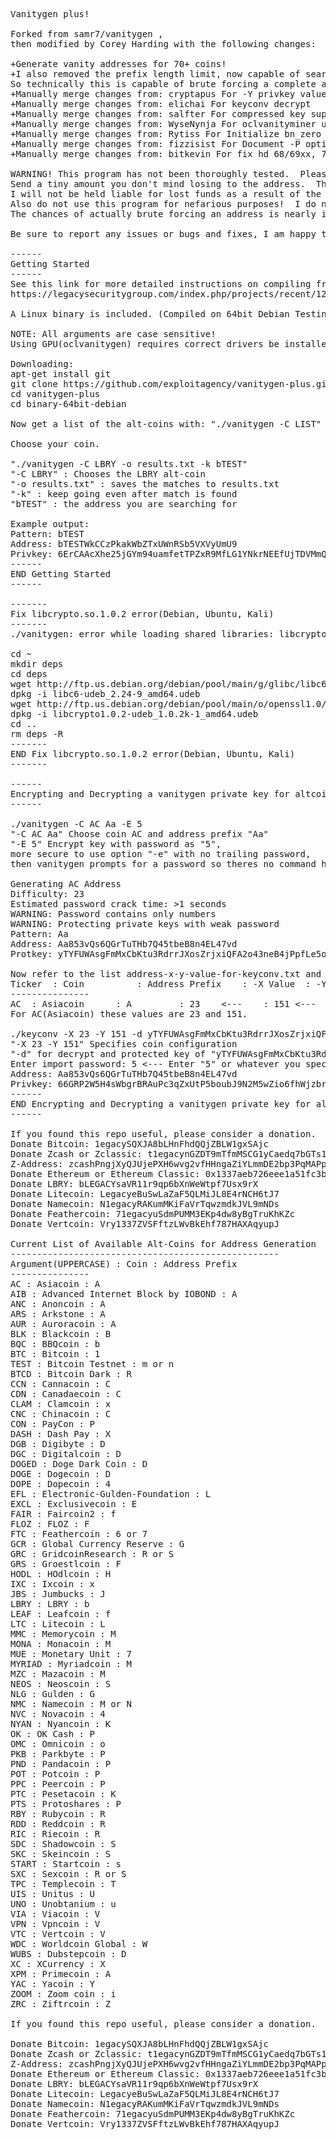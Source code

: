 <pre>
Vanitygen plus!

Forked from samr7/vanitygen ,
then modified by Corey Harding with the following changes:

+Generate vanity addresses for 70+ coins!
+I also removed the prefix length limit, now capable of searching for a whole address.
So technically this is capable of brute forcing a complete address if you have trillions of years to waste.
+Manually merge changes from: cryptapus For -Y privkey values
+Manually merge changes from: elichai For keyconv decrypt
+Manually merge changes from: salfter For compressed key support
+Manually merge changes from: WyseNynja For oclvanityminer updates
+Manually merge changes from: Rytiss For Initialize bn_zero to allow Intel CPU OpenCL compilation
+Manually merge changes from: fizzisist For Document -P option
+Manually merge changes from: bitkevin For fix hd 68/69xx, 7xxx 

WARNING! This program has not been thoroughly tested.  Please attempt importing an address first.
Send a tiny amount you don't mind losing to the address.  Then perform a test spend.
I will not be held liable for lost funds as a result of the use of this program.
Also do not use this program for nefarious purposes!  I do not condone illegal activity.
The chances of actually brute forcing an address is nearly impossible anyways.

Be sure to report any issues or bugs and fixes, I am happy to accept pull requests!

------
Getting Started
------
See this link for more detailed instructions on compiling from source:
https://legacysecuritygroup.com/index.php/projects/recent/12-software/35-oclvanitygen-compiling-and-use

A Linux binary is included. (Compiled on 64bit Debian Testing)

NOTE: All arguments are case sensitive!
Using GPU(oclvanitygen) requires correct drivers be installed openCL and appropriate dependencies.

Downloading:
apt-get install git
git clone https://github.com/exploitagency/vanitygen-plus.git
cd vanitygen-plus
cd binary-64bit-debian

Now get a list of the alt-coins with: "./vanitygen -C LIST"

Choose your coin.

"./vanitygen -C LBRY -o results.txt -k bTEST"
"-C LBRY" : Chooses the LBRY alt-coin
"-o results.txt" : saves the matches to results.txt
"-k" : keep going even after match is found
"bTEST" : the address you are searching for

Example output:
Pattern: bTEST
Address: bTESTWkCCzPkakWbZTxUWnRSb5VXVyUmU9
Privkey: 6ErCAAcXhe25jGYm94uamfetTPZxR9MfLG1YNkrNEEfUjTDVMmQ
------
END Getting Started
------

-------
Fix libcrypto.so.1.0.2 error(Debian, Ubuntu, Kali)
-------
./vanitygen: error while loading shared libraries: libcrypto.so.1.0.2: cannot open shared object file: No such file or directory

cd ~
mkdir deps
cd deps
wget http://ftp.us.debian.org/debian/pool/main/g/glibc/libc6-udeb_2.24-9_amd64.udeb
dpkg -i libc6-udeb_2.24-9_amd64.udeb
wget http://ftp.us.debian.org/debian/pool/main/o/openssl1.0/libcrypto1.0.2-udeb_1.0.2k-1_amd64.udeb
dpkg -i libcrypto1.0.2-udeb_1.0.2k-1_amd64.udeb
cd ..
rm deps -R
-------
END Fix libcrypto.so.1.0.2 error(Debian, Ubuntu, Kali)
-------

------
Encrypting and Decrypting a vanitygen private key for altcoins.
------

./vanitygen -C AC Aa -E 5
"-C AC Aa" Choose coin AC and address prefix "Aa"
"-E 5" Encrypt key with password as "5",
more secure to use option "-e" with no trailing password,
then vanitygen prompts for a password so theres no command history.

Generating AC Address
Difficulty: 23
Estimated password crack time: >1 seconds
WARNING: Password contains only numbers
WARNING: Protecting private keys with weak password
Pattern: Aa                                                                    
Address: Aa853vQs6QGrTuTHb7Q45tbeB8n4EL47vd
Protkey: yTYFUWAsgFmMxCbKtu3RdrrJXosZrjxiQFA2o43neB4jPpfLe5owNNrteTs8mpvua8Ge

Now refer to the list address-x-y-value-for-keyconv.txt and pick your -X and -Y values.
Ticker 	: Coin 			: Address Prefix 	: -X Value 	: -Y Value
---------------
AC 	: Asiacoin 		: A			: 23	<---	: 151 <---
For AC(Asiacoin) these values are 23 and 151.

./keyconv -X 23 -Y 151 -d yTYFUWAsgFmMxCbKtu3RdrrJXosZrjxiQFA2o43neB4jPpfLe5owNNrteTs8mpvua8Ge
"-X 23 -Y 151" Specifies coin configuration
"-d" for decrypt and protected key of "yTYFUWAsgFmMxCbKtu3RdrrJXosZrjxiQFA2o43neB4jPpfLe5owNNrteTs8mpvua8Ge"
Enter import password: 5 <--- Enter "5" or whatever you specified as password and press enter
Address: Aa853vQs6QGrTuTHb7Q45tbeB8n4EL47vd
Privkey: 66GRP2W5H4sWbgrBRAuPc3qZxUtP5boubJ9N2M5wZio6fhWjzbr
------
END Encrypting and Decrypting a vanitygen private key for altcoins.
------

If you found this repo useful, please consider a donation.  Thank You!
Donate Bitcoin: 1egacySQXJA8bLHnFhdQQjZBLW1gxSAjc
Donate Zcash or Zclassic: t1egacynGZDT9mTfmMSCG1yCaedq7bGTs1a
Z-Address: zcashPngjXyQJUjePXH6wvg2vfHHngaZiYLmmDE2bp3PqMAPpErdfpbctug78P6m8xqKXyxX1dmfCYoUeJYfX8hDLSueuKL
Donate Ethereum or Ethereum Classic: 0x1337aeb726eee1a51fc3b22a7eafa329d950297a
Donate LBRY: bLEGACYsaVR11r9qp6bXnWeWtpf7Usx9rX
Donate Litecoin: LegacyeBuSwLaZaF5QLMiJL8E4rNCH6tJ7
Donate Namecoin: N1egacyRAKumMKiFaVrTqwzmdkJVL9mNDs
Donate Feathercoin: 71egacyuSdmPUMM3EKp4dw8yBgTruKhKZc
Donate Vertcoin: Vry1337ZVSFftzLWvBkEhf787HAXAqyupJ

Current List of Available Alt-Coins for Address Generation
---------------------------------------------------
Argument(UPPERCASE) : Coin : Address Prefix
---------------
AC : Asiacoin : A
AIB : Advanced Internet Block by IOBOND : A
ANC : Anoncoin : A
ARS : Arkstone : A
AUR : Auroracoin : A
BLK : Blackcoin : B
BQC : BBQcoin : b
BTC : Bitcoin : 1
TEST : Bitcoin Testnet : m or n
BTCD : Bitcoin Dark : R
CCN : Cannacoin : C
CDN : Canadaecoin : C
CLAM : Clamcoin : x
CNC : Chinacoin : C
CON : PayCon : P
DASH : Dash Pay : X
DGB : Digibyte : D
DGC : Digitalcoin : D
DOGED : Doge Dark Coin : D
DOGE : Dogecoin : D
DOPE : Dopecoin : 4
EFL : Electronic-Gulden-Foundation : L
EXCL : Exclusivecoin : E
FAIR : Faircoin2 : f
FLOZ : FLOZ : F
FTC : Feathercoin : 6 or 7
GCR : Global Currency Reserve : G
GRC : GridcoinResearch : R or S
GRS : Groestlcoin : F
HODL : HOdlcoin : H
IXC : Ixcoin : x
JBS : Jumbucks : J
LBRY : LBRY : b
LEAF : Leafcoin : f
LTC : Litecoin : L
MMC : Memorycoin : M
MONA : Monacoin : M
MUE : Monetary Unit : 7
MYRIAD : Myriadcoin : M
MZC : Mazacoin : M
NEOS : Neoscoin : S
NLG : Gulden : G
NMC : Namecoin : M or N
NVC : Novacoin : 4
NYAN : Nyancoin : K
OK : OK Cash : P
OMC : Omnicoin : o
PKB : Parkbyte : P
PND : Pandacoin : P
POT : Potcoin : P
PPC : Peercoin : P
PTC : Pesetacoin : K
PTS : Protoshares : P
RBY : Rubycoin : R
RDD : Reddcoin : R
RIC : Riecoin : R
SDC : Shadowcoin : S
SKC : Skeincoin : S
START : Startcoin : s
SXC : Sexcoin : R or S
TPC : Templecoin : T
UIS : Unitus : U
UNO : Unobtanium : u
VIA : Viacoin : V
VPN : Vpncoin : V
VTC : Vertcoin : V
WDC : Worldcoin Global : W
WUBS : Dubstepcoin : D
XC : XCurrency : X
XPM : Primecoin : A
YAC : Yacoin : Y
ZOOM : Zoom coin : i
ZRC : Ziftrcoin : Z

If you found this repo useful, please consider a donation.  Thank You!

Donate Bitcoin: 1egacySQXJA8bLHnFhdQQjZBLW1gxSAjc
Donate Zcash or Zclassic: t1egacynGZDT9mTfmMSCG1yCaedq7bGTs1a
Z-Address: zcashPngjXyQJUjePXH6wvg2vfHHngaZiYLmmDE2bp3PqMAPpErdfpbctug78P6m8xqKXyxX1dmfCYoUeJYfX8hDLSueuKL
Donate Ethereum or Ethereum Classic: 0x1337aeb726eee1a51fc3b22a7eafa329d950297a
Donate LBRY: bLEGACYsaVR11r9qp6bXnWeWtpf7Usx9rX
Donate Litecoin: LegacyeBuSwLaZaF5QLMiJL8E4rNCH6tJ7
Donate Namecoin: N1egacyRAKumMKiFaVrTqwzmdkJVL9mNDs
Donate Feathercoin: 71egacyuSdmPUMM3EKp4dw8yBgTruKhKZc
Donate Vertcoin: Vry1337ZVSFftzLWvBkEhf787HAXAqyupJ
</pre>